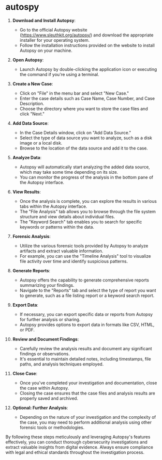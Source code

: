 # autospy

1. **Download and Install Autopsy**:
   - Go to the official Autopsy website (https://www.sleuthkit.org/autopsy/) and download the appropriate installer for your operating system.
   - Follow the installation instructions provided on the website to install Autopsy on your machine.

2. **Open Autopsy**:
   - Launch Autopsy by double-clicking the application icon or executing the command if you're using a terminal.

3. **Create a New Case**:
   - Click on "File" in the menu bar and select "New Case."
   - Enter the case details such as Case Name, Case Number, and Case Description.
   - Choose the directory where you want to store the case files and click "Next."

4. **Add Data Source**:
   - In the Case Details window, click on "Add Data Source."
   - Select the type of data source you want to analyze, such as a disk image or a local disk.
   - Browse to the location of the data source and add it to the case.

5. **Analyze Data**:
   - Autopsy will automatically start analyzing the added data source, which may take some time depending on its size.
   - You can monitor the progress of the analysis in the bottom pane of the Autopsy interface.

6. **View Results**:
   - Once the analysis is complete, you can explore the results in various tabs within the Autopsy interface.
   - The "File Analysis" tab allows you to browse through the file system structure and view details about individual files.
   - The "Keyword Search" tab enables you to search for specific keywords or patterns within the data.

7. **Forensic Analysis**:
   - Utilize the various forensic tools provided by Autopsy to analyze artifacts and extract valuable information.
   - For example, you can use the "Timeline Analysis" tool to visualize file activity over time and identify suspicious patterns.

8. **Generate Reports**:
   - Autopsy offers the capability to generate comprehensive reports summarizing your findings.
   - Navigate to the "Reports" tab and select the type of report you want to generate, such as a file listing report or a keyword search report.

9. **Export Data**:
   - If necessary, you can export specific data or reports from Autopsy for further analysis or sharing.
   - Autopsy provides options to export data in formats like CSV, HTML, or PDF.

10. **Review and Document Findings**:
    - Carefully review the analysis results and document any significant findings or observations.
    - It's essential to maintain detailed notes, including timestamps, file paths, and analysis techniques employed.

11. **Close Case**:
    - Once you've completed your investigation and documentation, close the case within Autopsy.
    - Closing the case ensures that the case files and analysis results are properly saved and archived.

12. **Optional: Further Analysis**:
    - Depending on the nature of your investigation and the complexity of the case, you may need to perform additional analysis using other forensic tools or methodologies.

By following these steps meticulously and leveraging Autopsy's features effectively, you can conduct thorough cybersecurity investigations and extract valuable insights from digital evidence. Always ensure compliance with legal and ethical standards throughout the investigation process.